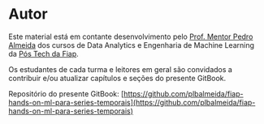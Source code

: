 # Autor

Este material está em contante desenvolvimento pelo [Prof. Mentor Pedro Almeida](https://www.linkedin.com/in/plbalmeida/) dos cursos de Data Analytics e Engenharia de Machine Learning da [Pós Tech da Fiap](https://postech.fiap.com.br/).

Os estudantes de cada turma e leitores em geral são convidados a contribuir e/ou atualizar capítulos e seções do presente GitBook.

Repositório do presente GitBook: [https://github.com/plbalmeida/fiap-hands-on-ml-para-series-temporais](https://github.com/plbalmeida/fiap-hands-on-ml-para-series-temporais)
